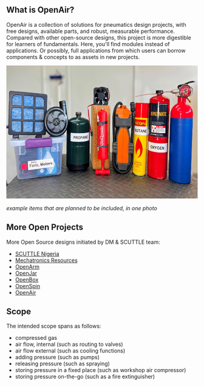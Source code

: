 ## What is OpenAir?

OpenAir is a collection of solutions for pneumatics design projects, with free designs, available parts, and robust, measurable performance.  Compared with other open-source designs, this project is more digestible for learners of fundamentals.  Here, you'll find modules instead of applications.  Or possibly, full applications from which users can borrow components & concepts to as assets in new projects.

<img src="img/img_banner1.jpg" alt="Description of image" height="350">


_example items that are planned to be included, in one photo_


## More Open Projects
More Open Source designs initiated by DM & SCUTTLE team:
* [SCUTTLE Nigeria](https://bit.ly/scuttleNigeria1)
* [Mechatronics Resources](https://bit.ly/openmechatronics)
* [OpenArm](https://bit.ly/openarm)
* [OpenJar](https://bit.ly/openjarproject_v1)
* [OpenBox](https://bit.ly/openboxproject)
* [OpenSpin](https://bit.ly/openspinproject)
* [OpenAir](https://bit.ly/openairproject)

## Scope

The intended scope spans as follows:
* compressed gas
* air flow, internal (such as routing to valves)
* air flow external (such as cooling functions)
* adding pressure (such as pumps)
* releasing pressure (such as spraying)
* storing pressure in a fixed place (such as workshop air compressor)
* storing pressure on-the-go (such as a fire extinguisher)
